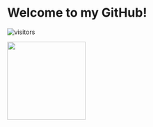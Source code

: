 # Welcome to my GitHub!

![visitors](https://visitor-badge.glitch.me/badge?page_id=page.id)

<img height="180em" src="https://github-readme-stats.vercel.app/api?username=henryrjung&show_icons=true&hide_border=true&&count_private=true&include_all_commits=true" />
